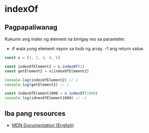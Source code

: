 # indexOf

## Pagpapaliwanag
Kukunin ang index ng element na binigay mo sa parameter. 
- if wala yung element nayon sa loob ng array. -1 ang return value. 

```javascript
const x = [1, 2, 3, 4, 5]

const indexOfElement2 = x.indexOf(2) 
const getElement2 = x[indexOfElement2] 

console.log(indexOfElement2) // 1
console.log(getElement2) // 2

const indexOfElement1000 = x.indexOf(1000)
console.log(idnexOfElement1000) // -1
```

## Iba pang resources

- [MDN Documentation (English)](https://developer.mozilla.org/en-US/docs/Web/JavaScript/Reference/Global_Objects/Array/indexOf)
